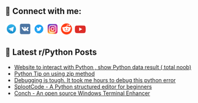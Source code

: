 ## 🔎 Connect with me:
[<img src="https://github.com/bullbesh/bullbesh/blob/main/images/Telegram.png" width="32" height="32" />](https://t.me/bullbesh)
[<img src="https://github.com/bullbesh/bullbesh/blob/main/images/VK.png" width="32" height="32" />](https://vk.com/bullbesh)
[<img src="https://github.com/bullbesh/bullbesh/blob/main/images/Twitter.png" width="32" height="32" />](https://twitter.com/bullbesh1)
[<img src="https://github.com/bullbesh/bullbesh/blob/main/images/Instagram.png" width="32" height="32" />](https://www.instagram.com/bullbesh)
[<img src="https://github.com/bullbesh/bullbesh/blob/main/images/Reddit.png" width="32" height="32" />](https://www.reddit.com/user/bullbesh)
[<img src="https://github.com/bullbesh/bullbesh/blob/main/images/YouTube.png" width="32" height="32" />](https://www.youtube.com/channel/UCtfjRs6uzgq5mfm8S06WTcg)

## 📕 Latest r/Python Posts
<!-- BLOG-POST-LIST:START -->
- [Website to interact with Python , show Python data result &lpar; total noob&rpar;](https://www.reddit.com/r/Python/comments/115b69y/website_to_interact_with_python_show_python_data/)
- [Python Tip on using zip method](https://www.reddit.com/r/Python/comments/11596v1/python_tip_on_using_zip_method/)
- [Debugging is tough. It took me hours to debug this python error](https://www.reddit.com/r/Python/comments/11594rx/debugging_is_tough_it_took_me_hours_to_debug_this/)
- [SplootCode - A Python structured editor for beginners](https://www.reddit.com/r/Python/comments/1156xei/splootcode_a_python_structured_editor_for/)
- [Conch - An open source Windows Terminal Enhancer](https://www.reddit.com/r/Python/comments/11564ar/conch_an_open_source_windows_terminal_enhancer/)
<!-- BLOG-POST-LIST:END -->
